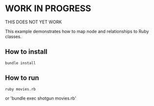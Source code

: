 # WORK IN PROGRESS

THIS DOES NOT YET WORK


This example demonstrates how to map node and relationships to Ruby classes.
## How to install

`bundle install`

## How to run

`ruby movies.rb`

or 'bundle exec shotgun movies.rb'


